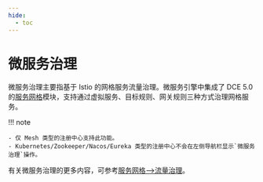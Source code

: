 ```yaml
---
hide:
  - toc
---
```


# 微服务治理

微服务治理主要指基于 Istio 的网格服务流量治理。微服务引擎中集成了 DCE 5.0 的[服务网格](../../../mspider/01Intro/what.md)模块，支持通过虚拟服务、目标规则、网关规则三种方式治理网格服务。

!!! note

    - 仅 Mesh 类型的注册中心支持此功能。
    - Kubernetes/Zookeeper/Nacos/Eureka 类型的注册中心不会在左侧导航栏显示`微服务治理`操作。

有关微服务治理的更多内容，可参考[服务网格-->流量治理](../../../mspider/03UserGuide/02TrafficGovernance/README.md)。
